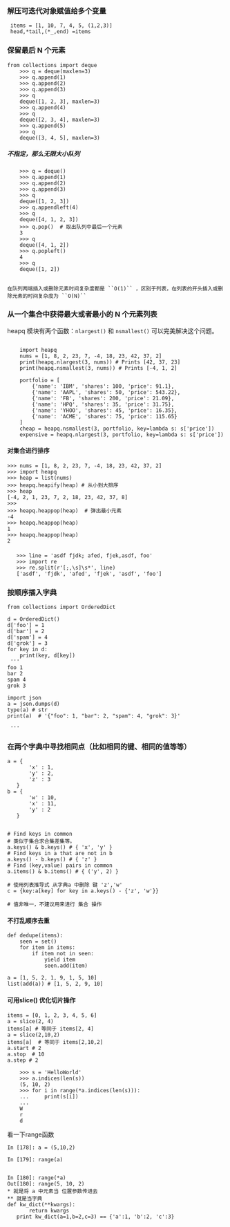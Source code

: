 
### 解压可迭代对象赋值给多个变量
```
 items = [1, 10, 7, 4, 5, (1,2,3)]
 head,*tail,(*_,end) =items
 ```
 
### 保留最后 N 个元素
``` 
from collections import deque
    >>> q = deque(maxlen=3)
    >>> q.append(1)
    >>> q.append(2)
    >>> q.append(3)
    >>> q
    deque([1, 2, 3], maxlen=3)
    >>> q.append(4)
    >>> q
    deque([2, 3, 4], maxlen=3)
    >>> q.append(5)
    >>> q
    deque([3, 4, 5], maxlen=3)
```
##### 不指定，那么无限大小队列
```
    >>> q = deque()
    >>> q.append(1)
    >>> q.append(2)
    >>> q.append(3)
    >>> q
    deque([1, 2, 3])
    >>> q.appendleft(4)
    >>> q
    deque([4, 1, 2, 3])
    >>> q.pop()  # 取出队列中最后一个元素
    3
    >>> q
    deque([4, 1, 2])
    >>> q.popleft()
    4
    >>> q
    deque([1, 2])
	
```
	在队列两端插入或删除元素时间复杂度都是 ``O(1)`` ，区别于列表，在列表的开头插入或删除元素的时间复杂度为 ``O(N)``
### 从一个集合中获得最大或者最小的 N 个元素列表
heapq 模块有两个函数：``nlargest()`` 和 ``nsmallest()`` 可以完美解决这个问题。

```

    import heapq
    nums = [1, 8, 2, 23, 7, -4, 18, 23, 42, 37, 2]
    print(heapq.nlargest(3, nums)) # Prints [42, 37, 23]
    print(heapq.nsmallest(3, nums)) # Prints [-4, 1, 2]
    
    portfolio = [
        {'name': 'IBM', 'shares': 100, 'price': 91.1},
        {'name': 'AAPL', 'shares': 50, 'price': 543.22},
        {'name': 'FB', 'shares': 200, 'price': 21.09},
        {'name': 'HPQ', 'shares': 35, 'price': 31.75},
        {'name': 'YHOO', 'shares': 45, 'price': 16.35},
        {'name': 'ACME', 'shares': 75, 'price': 115.65}
    ]
    cheap = heapq.nsmallest(3, portfolio, key=lambda s: s['price'])
    expensive = heapq.nlargest(3, portfolio, key=lambda s: s['price'])
```
#### 对集合进行排序
    >>> nums = [1, 8, 2, 23, 7, -4, 18, 23, 42, 37, 2]
    >>> import heapq
    >>> heap = list(nums)
    >>> heapq.heapify(heap) # 从小到大排序
    >>> heap
    [-4, 2, 1, 23, 7, 2, 18, 23, 42, 37, 8]
    >>>
    >>> heapq.heappop(heap)  # 弹出最小元素
    -4
    >>> heapq.heappop(heap)
    1
    >>> heapq.heappop(heap)
    2
  
 ####
 ```
    >>> line = 'asdf fjdk; afed, fjek,asdf, foo'
    >>> import re
    >>> re.split(r'[;,\s]\s*', line)
    ['asdf', 'fjdk', 'afed', 'fjek', 'asdf', 'foo']
```

### 按顺序插入字典
```
from collections import OrderedDict

d = OrderedDict()
d['foo'] = 1
d['bar'] = 2
d['spam'] = 4
d['grok'] = 3
for key in d:
    print(key, d[key])
 '''
foo 1
bar 2
spam 4
grok 3

import json
a = json.dumps(d)
type(a) # str 
print(a)  # '{"foo": 1, "bar": 2, "spam": 4, "grok": 3}'

 '''
 ```
 ### 在两个字典中寻找相同点（比如相同的键、相同的值等等）
 ```
a = {
        'x' : 1,
        'y' : 2,
        'z' : 3
    }
b = {
        'w' : 10,
        'x' : 11,
        'y' : 2
    }
    

# Find keys in common
# 类似于集合求合集差集等。
a.keys() & b.keys() # { 'x', 'y' }
# Find keys in a that are not in b
a.keys() - b.keys() # { 'z' }
# Find (key,value) pairs in common
a.items() & b.items() # { ('y', 2) }

# 使用列表推导式 从字典a 中删除 键 'z','w' 
c = {key:a[key] for key in a.keys() - {'z', 'w'}}
  
# 值非唯一，不建议用来进行 集合 操作
```

#### 不打乱顺序去重
```
def dedupe(items):
    seen = set()
    for item in items:
        if item not in seen:
            yield item
            seen.add(item)

a = [1, 5, 2, 1, 9, 1, 5, 10]
list(add(a)) # [1, 5, 2, 9, 10]
```

#### 可用slice() 优化切片操作
```
items = [0, 1, 2, 3, 4, 5, 6]
a = slice(2, 4)
items[a] # 等同于 items[2, 4] 
a = slice(2,10,2)
items[a]  # 等同于 items[2,10,2]
a.start # 2
a.stop  # 10
a.step # 2 

    >>> s = 'HelloWorld'
    >>> a.indices(len(s))
    (5, 10, 2)
    >>> for i in range(*a.indices(len(s))):
    ...     print(s[i])
    ...
    W
    r
    d
```

看一下range函数
 ```
 In [178]: a = (5,10,2)

In [179]: range(a)


In [180]: range(*a)
Out[180]: range(5, 10, 2)
* 就是将 a 中元素当 位置参数传进去
** 就是当字典
 def kw_dict(**kwargs):
        return kwargs
    print kw_dict(a=1,b=2,c=3) == {'a':1, 'b':2, 'c':3}
 ```
